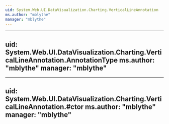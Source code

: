 ```yaml
---
uid: System.Web.UI.DataVisualization.Charting.VerticalLineAnnotation
ms.author: "mblythe"
manager: "mblythe"
---
```


---
uid: System.Web.UI.DataVisualization.Charting.VerticalLineAnnotation.AnnotationType
ms.author: "mblythe"
manager: "mblythe"
---

---
uid: System.Web.UI.DataVisualization.Charting.VerticalLineAnnotation.#ctor
ms.author: "mblythe"
manager: "mblythe"
---
